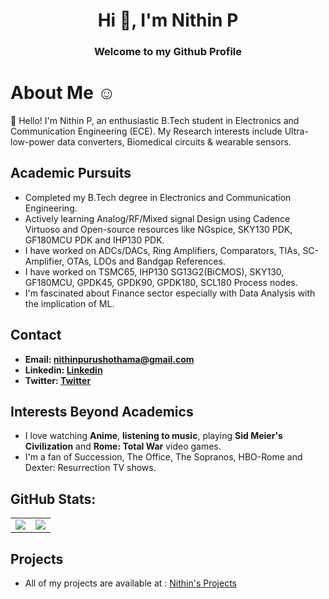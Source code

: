 
<h1 align="center">Hi 👋, I'm Nithin P</h1>
<h3 align="center">Welcome to my Github Profile</h3>

# About Me ☺️

👋 Hello! I'm Nithin P, an enthusiastic B.Tech student in Electronics and Communication Engineering (ECE). My Research interests include Ultra-low-power data converters, Biomedical circuits & wearable sensors.
  
## Academic Pursuits 

- Completed my B.Tech degree in Electronics and Communication Engineering.
- Actively learning Analog/RF/Mixed signal Design using Cadence Virtuoso and Open-source resources like NGspice, SKY130 PDK, GF180MCU PDK and IHP130 PDK.
- I have worked on ADCs/DACs, Ring Amplifiers, Comparators, TIAs, SC-Amplifier, OTAs, LDOs and Bandgap References.
- I have worked on TSMC65, IHP130 SG13G2(BiCMOS), SKY130, GF180MCU, GPDK45, GPDK90, GPDK180, SCL180 Process nodes.
- I'm fascinated about Finance sector especially with Data Analysis with the implication of ML. 

## Contact

- **Email: [nithinpurushothama@gmail.com](mailto:nithinpurushothama@gmail.com)**
- **Linkedin: [Linkedin](https://www.linkedin.com/in/nithin-purushothama-70664727b/)**
- **Twitter: [Twitter](https://twitter.com/nithinpuru75919)**


## Interests Beyond Academics  

- I love watching **Anime**, **listening to music**, playing **Sid Meier's Civilization** and **Rome: Total War** video games.
- I'm a fan of Succession, The Office, The Sopranos, HBO-Rome and Dexter: Resurrection TV shows.

## GitHub Stats:

<div align="center">
  <table style="border: none;">
    <tr>
      <td style="border: none;">
        <img src="https://github-readme-stats.vercel.app/api?username=chennakeshavadasa&show_icons=true&bg_color=0d1117,0d1117,1e3a8a&title_color=38bdf8&text_color=cbd5e1&icon_color=facc15&hide_border=true&include_all_commits=true&count_private=true&card_width=350" />
      </td>
      <td style="border: none;">
        <img src="https://github-readme-stats.vercel.app/api/top-langs/?username=chennakeshavadasa&layout=compact&bg_color=0d1117,1e3a8a,0d1117&title_color=38bdf8&text_color=cbd5e1&hide_border=true&count_private=true&card_width=300" />
      </td>
    </tr>
  </table>
</div>

 ## Projects 
 
- All of my projects are available at : [Nithin's Projects](https://github.com/chennakeshavadasa?tab=repositories)

